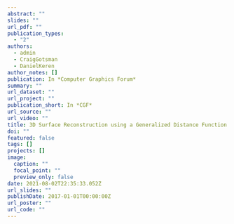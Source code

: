```yaml
---
abstract: ""
slides: ""
url_pdf: ""
publication_types:
  - "2"
authors:
  - admin
  - CraigGotsman
  - DanielKeren
author_notes: []
publication: In *Computer Graphics Forum*
summary: ""
url_dataset: ""
url_project: ""
publication_short: In *CGF*
url_source: ""
url_video: ""
title: 3D Surface Reconstruction using a Generalized Distance Function
doi: ""
featured: false
tags: []
projects: []
image:
  caption: ""
  focal_point: ""
  preview_only: false
date: 2021-08-02T22:35:33.052Z
url_slides: ""
publishDate: 2017-01-01T00:00:00Z
url_poster: ""
url_code: ""
---
```

